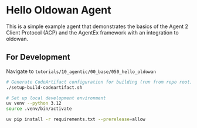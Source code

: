 # Hello Oldowan Agent

This is a simple example agent that demonstrates the basics of the Agent 2 Client Protocol (ACP) and the AgentEx framework with an integration to oldowan.

## For Development
Navigate to `tutorials/10_agentic/00_base/050_hello_oldowan`

```bash
# Generate CodeArtifact configuration for building (run from repo root)
./setup-build-codeartifact.sh

# Set up local development environment
uv venv --python 3.12
source .venv/bin/activate

uv pip install -r requirements.txt --prerelease=allow
```
